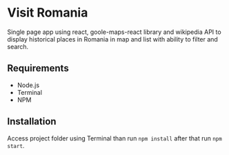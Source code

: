 # Visit Romania

Single page app using react, goole-maps-react library and wikipedia API
to display historical places in Romania in map and list with ability
to filter and search.

## Requirements

* Node.js
* Terminal
* NPM

## Installation

Access project folder using Terminal than run `npm install` after that
run `npm start`.


